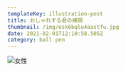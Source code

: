 ```yaml
---
templateKey: illustration-post
title: おしゃれする君の横顔
thumbnail: /img/esk6bqlu4aastfu.jpg
date: 2021-02-01T12:10:58.505Z
category: ball pen
---
```

![女性](/img/esk6bqlu4aastfu.jpg "おしゃれする君の横顔")
